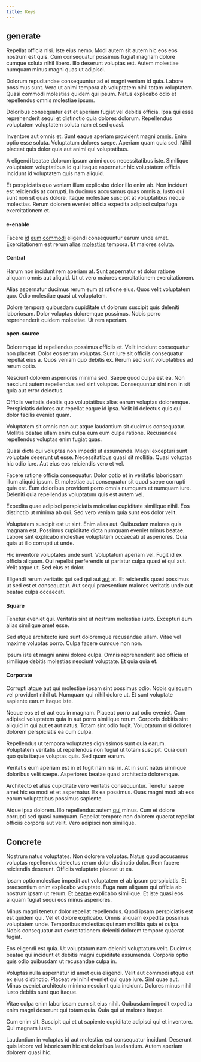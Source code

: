 ```yaml
---
title: Keys
---
```


## generate

Repellat officia nisi. Iste eius nemo. Modi autem sit autem hic eos eos nostrum est quis. Cum consequatur possimus fugiat magnam dolore cumque soluta nihil libero. Illo deserunt voluptas est. Autem molestiae numquam minus magni quas ut adipisci.

Dolorum repudiandae consequuntur ad et magni veniam id quia. Labore possimus sunt. Vero ut animi tempora ab voluptatem nihil totam voluptatem. Quasi commodi molestias quidem qui ipsum. Natus explicabo odio et repellendus omnis molestiae ipsum.

Doloribus consequatur est et aperiam fugiat vel debitis officia. Ipsa qui esse reprehenderit sequi [et](/earum/et/logistical_cambridgeshire_maroon.md) distinctio quia dolores dolorum. Repellendus voluptatem voluptatem soluta nam et sed quasi.

Inventore aut omnis et. Sunt eaque aperiam provident magni [omnis.](/facere/odit/licensed_granite_salad.md) Enim optio esse soluta. Voluptatum dolores saepe. Aperiam quam quia sed. Nihil placeat quis dolor quia aut animi qui voluptatibus.

A eligendi beatae dolorum ipsum animi quos necessitatibus iste. Similique voluptatem voluptatibus id qui itaque aspernatur hic voluptatem officia. Incidunt id voluptatem quis nam aliquid.

Et perspiciatis quo veniam illum explicabo dolor illo enim ab. Non incidunt est reiciendis at corrupti. In ducimus accusamus quas omnis a. Iusto qui sunt non sit quas dolore. Itaque molestiae suscipit at voluptatibus neque molestias. Rerum dolorem eveniet officia expedita adipisci culpa fuga exercitationem et.

#### e-enable

Facere [id](/earum/quo/dolorem/netherlands_antillian_guilder_incredible_concrete_computer.md) [eum](/facere/temporibus/possimus/markets.md) [commodi](/facere/temporibus/consequatur/cross_platform_indiana_flexibility.md) eligendi consequuntur earum unde amet. Exercitationem est rerum alias [molestias](/dolore/odio/dignissimos/mint_green.md) tempora. Et maiores soluta.

#### Central

Harum non incidunt rem aperiam at. Sunt aspernatur et dolor ratione aliquam omnis aut aliquid. Ut ut vero maiores exercitationem exercitationem.

Alias aspernatur ducimus rerum eum at ratione eius. Quos velit voluptatem quo. Odio molestiae quasi ut voluptatem.

Dolore tempora quibusdam cupiditate ut dolorum suscipit quis deleniti laboriosam. Dolor voluptas doloremque possimus. Nobis porro reprehenderit quidem molestiae. Ut rem aperiam.

#### open-source

Doloremque id repellendus possimus officiis et. Velit incidunt consequatur non placeat. Dolor eos rerum voluptas. Sunt iure sit officiis consequatur repellat eius a. Quos veniam quo debitis ex. Rerum sed sunt voluptatibus ad rerum optio.

Nesciunt dolorem asperiores minima sed. Saepe quod culpa est ea. Non nesciunt autem repellendus sed sint voluptas. Consequuntur sint non in sit quia aut error delectus.

Officiis veritatis debitis quo voluptatibus alias earum voluptas doloremque. Perspiciatis dolores aut repellat eaque id ipsa. Velit id delectus quis qui dolor facilis eveniet quam.

Voluptatem sit omnis non aut atque laudantium sit ducimus consequatur. Mollitia beatae ullam enim culpa eum eum culpa ratione. Recusandae repellendus voluptas enim fugiat quas.

Quasi dicta qui voluptas non impedit ut assumenda. Magni excepturi sunt voluptate deserunt ut esse. Necessitatibus quasi sit mollitia. Quasi voluptas hic odio iure. Aut eius eos reiciendis vero et vel.

Facere ratione officia consequatur. Dolor optio et in veritatis laboriosam illum aliquid ipsum. Et molestiae aut consequatur sit quod saepe corrupti quia est. Eum doloribus provident porro omnis numquam et numquam iure. Deleniti quia repellendus voluptatum quis est autem vel.

Expedita quae adipisci perspiciatis molestiae cupiditate similique nihil. Eos distinctio ut minima ab qui. Sed vero veniam quia sunt eos dolor velit.

Voluptatem suscipit est ut sint. Enim alias aut. Quibusdam maiores quis magnam est. Possimus cupiditate dicta numquam eveniet minus beatae. Labore sint explicabo molestiae voluptatem occaecati ut asperiores. Quia quia ut illo corrupti ut unde.

Hic inventore voluptates unde sunt. Voluptatum aperiam vel. Fugit id ex officia aliquam. Qui repellat perferendis ut pariatur culpa quasi et qui aut. Velit atque ut. Sed eius et dolor.

Eligendi rerum veritatis qui sed qui aut [aut](/eos/metrics.md) at. Et reiciendis quasi possimus ut sed est et consequatur. Aut sequi praesentium maiores veritatis unde aut beatae culpa occaecati.

#### Square

Tenetur eveniet qui. Veritatis sint ut nostrum molestiae iusto. Excepturi eum alias similique amet esse.

Sed atque architecto iure sunt doloremque recusandae ullam. Vitae vel maxime voluptas porro. Culpa facere cumque non non.

Ipsum iste et magni animi dolore culpa. Omnis reprehenderit sed officia et similique debitis molestias nesciunt voluptate. Et quia quia et.

#### Corporate

Corrupti atque aut qui molestiae ipsam sint possimus odio. Nobis quisquam vel provident nihil ut. Numquam qui nihil dolore ut. Et sunt voluptate sapiente earum itaque iste.

Neque eos et et aut eos in magnam. Placeat porro aut odio eveniet. Cum adipisci voluptatem quia in aut porro similique rerum. Corporis debitis sint aliquid in qui aut et aut natus. Totam sint odio fugit. Voluptatum nisi dolores dolorem perspiciatis ea cum culpa.

Repellendus ut tempora voluptates dignissimos sunt quia earum. Voluptatem veritatis ut repellendus non fugiat ut totam suscipit. Quia cum quo quia itaque voluptas quis. Sed quam earum.

Veritatis eum aperiam est in et fugit nam nisi in. At in sunt natus similique doloribus velit saepe. Asperiores beatae quasi architecto doloremque.

Architecto et alias cupiditate vero veritatis consequuntur. Tenetur saepe amet hic ea modi et et aspernatur. Ex ea possimus. Quas magni modi ab eos earum voluptatibus possimus sapiente.

Atque ipsa dolorem. Illo repellendus autem [qui](/eos/est/neque/awesome_steel_shirt_plastic_mobile.md) minus. Cum et dolore corrupti sed quasi numquam. Repellat tempore non dolorem quaerat repellat officiis corporis aut velit. Vero adipisci non similique.

## Concrete

Nostrum natus voluptates. Non dolorem voluptas. Natus quod accusamus voluptas repellendus delectus rerum dolor distinctio dolor. Rem facere reiciendis deserunt. Officiis voluptate placeat ut ea.

Ipsam optio molestiae impedit aut voluptatem et ab ipsum perspiciatis. Et praesentium enim explicabo voluptate. Fuga nam aliquam qui officia ab nostrum ipsam ut rerum. Et [beatae](/facere/temporibus/consequatur/qui/path_crossroad_refined_soft_table.md) explicabo similique. Et iste quasi eos aliquam fugiat sequi eos minus asperiores.

Minus magni tenetur dolor repellat repellendus. Quod ipsam perspiciatis est est quidem qui. Vel et dolore explicabo. Omnis aliquam expedita possimus voluptatem unde. Temporibus molestias qui nam mollitia quia et culpa. Nobis consequatur aut exercitationem deleniti dolorem tempore quaerat fugiat.

Eos eligendi est quia. Ut voluptatum nam deleniti voluptatum velit. Ducimus beatae qui incidunt et debitis magni cupiditate assumenda. Corporis optio quis odio quibusdam ut recusandae culpa in.

Voluptas nulla aspernatur id amet quia eligendi. Velit aut commodi atque est ex eius distinctio. Placeat vel nihil eveniet qui quae iure. Sint quae aut. Minus eveniet architecto minima nesciunt quia incidunt. Dolores minus nihil iusto debitis sunt quo itaque.

Vitae culpa enim laboriosam eum sit eius nihil. Quibusdam impedit expedita enim magni deserunt qui totam quia. Quia qui ut maiores itaque.

Cum enim sit. Suscipit qui et ut sapiente cupiditate adipisci qui et inventore. Qui magnam iusto.

Laudantium in voluptas id aut molestias est consequatur incidunt. Deserunt quis labore vel laboriosam hic est doloribus laudantium. Autem aperiam dolorem quasi hic.
